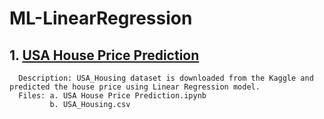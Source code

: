 # ML-LinearRegression
## 1. [USA House Price Prediction](https://github.com/VineethChandha/ML-LinearRegression/blob/main/USA%20Housing%20Price%20Prediction.ipynb)
      Description: USA_Housing dataset is downloaded from the Kaggle and predicted the house price using Linear Regression model.
      Files: a. USA House Price Prediction.ipynb
             b. USA_Housing.csv
